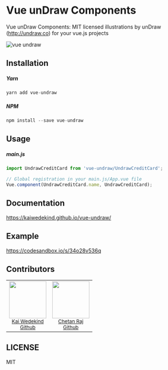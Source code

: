 # Vue unDraw Components

Vue unDraw Components: MIT licensed illustrations by unDraw (http://undraw.co) for your vue.js projects 

![vue undraw](https://user-images.githubusercontent.com/12070900/45263336-b482df00-b427-11e8-9e46-8d41a458dd7b.png)

## Installation

##### Yarn
```javascript
yarn add vue-undraw
```

##### NPM
```javascript
npm install --save vue-undraw
```

## Usage

##### main.js

```javascript
import UndrawCreditCard from 'vue-undraw/UndrawCreditCard';
```

```javascript
// Global registration in your main.js/App.vue file
Vue.component(UndrawCreditCard.name, UndrawCreditCard);
```

## Documentation

https://kaiwedekind.github.io/vue-undraw/

## Example

https://codesandbox.io/s/34o28v536q

## Contributors

<table>
  <tr>
    <td align="center">
      <img src="https://avatars0.githubusercontent.com/u/12070900?v=4&s=460" width="100px;"/><br />
      <sub>
        <a href="https://www.kaiwedekind.com/" target="_blank">Kai Wedekind</a><br>
        <a href="https://github.com/KaiWedekind" target="_blank">Github</a>
      </sub>
    </td>
    <td align="center">
      <img src="https://avatars3.githubusercontent.com/u/1386629?s=460&v=4&s=460" width="100px;"/><br />
      <sub>
        <a href="http://chetanraj.in" target="_blank">Chetan Raj</a><br>
        <a href="https://github.com/chetanraj" target="_blank">Github</a>
      </sub>
    </td>
  <tr>
</table>

## LICENSE

MIT
